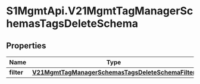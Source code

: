 # S1MgmtApi.V21MgmtTagManagerSchemasTagsDeleteSchema

## Properties
Name | Type | Description | Notes
------------ | ------------- | ------------- | -------------
**filter** | [**V21MgmtTagManagerSchemasTagsDeleteSchemaFilter**](V21MgmtTagManagerSchemasTagsDeleteSchemaFilter.md) |  | 


